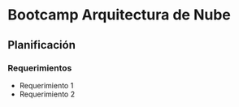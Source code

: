 # Bootcamp Arquitectura de Nube

## Planificación

### Requerimientos
* Requerimiento 1
* Requerimiento 2
